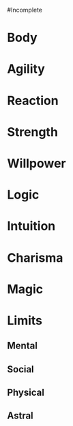 #Incomplete 

# Body

# Agility

# Reaction

# Strength

# Willpower

# Logic

# Intuition

# Charisma

# Magic

# Limits
## Mental
## Social
## Physical
## Astral